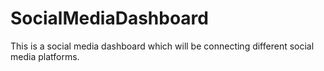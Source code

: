 # SocialMediaDashboard
This is a social media dashboard which will be connecting different social media platforms.

